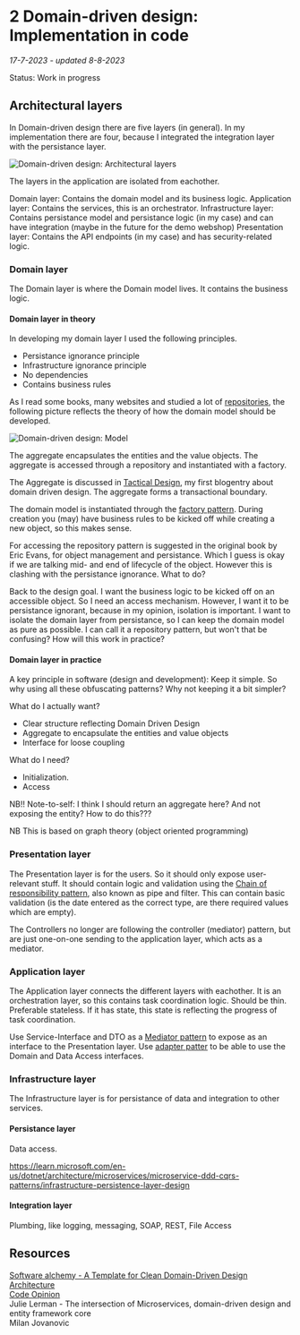 # 2 Domain-driven design: Implementation in code
*17-7-2023 - updated 8-8-2023*

Status: Work in progress

## Architectural layers

In Domain-driven design there are five layers (in general). In my implementation there are four, because I integrated the integration layer with the persistance layer.

![Domain-driven design: Architectural layers](/assets/images/domaindrivendesign/domaindrivendesignlayers.svg "Domain-driven design; Architectural layers")

The layers in the application are isolated from eachother. 

Domain layer: Contains the domain model and its business logic.
Application layer: Contains the services, this is an orchestrator.
Infrastructure layer: Contains persistance model and persistance logic (in my case) and can have integration (maybe in the future for the demo webshop)
Presentation layer: Contains the API endpoints (in my case) and has security-related logic.

### Domain layer

The Domain layer is where the Domain model lives. It contains the business logic.

#### Domain layer in theory

In developing my domain layer I used the following principles.

- Persistance ignorance principle
- Infrastructure ignorance principle
- No dependencies
- Contains business rules

As I read some books, many websites and studied a lot of [repositories](https://blog.jacobsdata.com/2020/03/02/a-clean-domain-driven-design-architectural-template), the following picture reflects the theory of how the domain model should be developed.

![Domain-driven design: Model](/assets/images/domaindrivendesign/domaindrivendesignmodel.svg "Domain-driven design; Model")

The aggregate encapsulates the entities and the value objects. The aggregate is accessed through a repository and instantiated with a factory.

The Aggregate is discussed in [Tactical Design](/blog/domaindrivendesignwebshop/1domaindrivendesignwebshop.html#step-2-tactical-design), my first blogentry about domain driven design. The aggregate forms a transactional boundary.

The domain model is instantiated through the [factory pattern](https://refactoring.guru/design-patterns/factory-method). During creation you (may) have business rules to be kicked off while creating a new object, so this makes sense.

For accessing the repository pattern is suggested in the original book by Eric Evans, for object management and persistance. Which I guess is okay if we are talking mid- and end of lifecycle of the object. However this is clashing with the persistance ignorance. What to do?

Back to the design goal. I want the business logic to be kicked off on an accessible object. So I need an access mechanism. However, I want it to be persistance ignorant, because in my opinion, isolation is important. I want to isolate the domain layer from persistance, so I can keep the domain model as pure as possible. I can call it a repository pattern, but won't that be confusing? How will this work in practice?

#### Domain layer in practice

A key principle in software (design and development): Keep it simple.
So why using all these obfuscating patterns? Why not keeping it a bit simpler?

What do I actually want?
- Clear structure reflecting Domain Driven Design
- Aggregate to encapsulate the entities and value objects
- Interface for loose coupling

What do I need?
- Initialization.
- Access

NB!! Note-to-self: I think I should return an aggregate here? And not exposing the entity? How to do this???


NB This is based on graph theory (object oriented programming)

### Presentation layer

The Presentation layer is for the users. So it should only expose user-relevant stuff.
It should contain logic and validation using the [Chain of responsibility pattern](https://refactoring.guru/design-patterns/chain-of-responsibility), also known as pipe and filter. This can contain basic validation (is the date entered as the correct type, are there required values which are empty).

The Controllers no longer are following the controller (mediator) pattern, but are just one-on-one sending to the application layer, which acts as a mediator.

### Application layer

The Application layer connects the different layers with eachother. It is an orchestration layer, so this contains task coordination logic.
Should be thin.
Preferable stateless. If it has state, this state is reflecting the progress of task coordination.

Use Service-Interface and DTO as a [Mediator pattern](https://refactoring.guru/design-patterns/mediator) to expose as an interface to the Presentation layer.
Use [adapter patter](https://refactoring.guru/design-patterns/adapter) to be able to use the Domain and Data Access interfaces.

### Infrastructure layer

The Infrastructure layer is for persistance of data and integration to other services.

#### Persistance layer

Data access.

https://learn.microsoft.com/en-us/dotnet/architecture/microservices/microservice-ddd-cqrs-patterns/infrastructure-persistence-layer-design

#### Integration layer

Plumbing, like logging, messaging, SOAP, REST, File Access


## Resources

[Software alchemy - A Template for Clean Domain-Driven Design Architecture](https://blog.jacobsdata.com/2020/03/02/a-clean-domain-driven-design-architectural-template)  
[Code Opinion](https://codeopinion.com/)  
Julie Lerman - The intersection of Microservices, domain-driven design and entity framework core  
Milan Jovanovic






